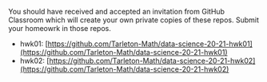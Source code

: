 You should have received and accepted an invitation from GitHub Classroom which will create your own private copies of these repos.  Submit your homeowrk in those repos.

- hwk01: [https://github.com/Tarleton-Math/data-science-20-21-hwk01](https://github.com/Tarleton-Math/data-science-20-21-hwk01)
- hwk02: [https://github.com/Tarleton-Math/data-science-20-21-hwk02](https://github.com/Tarleton-Math/data-science-20-21-hwk02)
